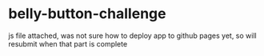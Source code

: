 # belly-button-challenge

js file attached, was not sure how to deploy app to github pages yet, so will resubmit when that part is complete
